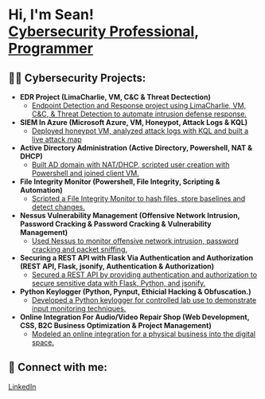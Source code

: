 <h1>Hi, I'm Sean! <br/><a href="https://github.com/seanguevaraflood">Cybersecurity Professional</a>, <a href="https://www.linkedin.com/in/seanguevaraflood/">Programmer</a>

<h2>👨‍💻 Cybersecurity Projects:</h2>

- <b>EDR Project (LimaCharlie, VM, C&C & Threat Dectection)</b>
  - [Endpoint Detection and Response project using LimaCharlie, VM, C&C, & Threat Detection to automate intrusion defense response.](https://github.com/seanguevaraflood/EDRProject)
- <b>SIEM In Azure (Microsoft Azure, VM, Honeypot, Attack Logs & KQL)</b>
  - [Deployed honeypot VM, analyzed attack logs with KQL and built a live attack map](https://github.com/seanguevaraflood/AzureSIEM)
- <b>Active Directory Administration (Active Directory, Powershell, NAT & DHCP)</b>
  - [Built AD domain with NAT/DHCP, scripted user creation with Powershell and joined client VM.](https://github.com/seanguevaraflood/ActiveDirectory)
- <b>File Integrity Monitor (Powershell, File Integrity, Scripting & Automation)</b>
  - [Scripted a File Integrity Monitor to hash files, store baselines and detect changes.](https://github.com/seanguevaraflood/FIM)
- <b>Nessus Vulnerability Management (Offensive Network Intrusion, Password Cracking & Password Cracking & Vulnerability Management)</b>
  - [Used Nessus to monitor offensive network intrusion, password cracking and packet sniffing.](https://github.com/seanguevaraflood/VulnerabilityManagement)
- <b>Securing a REST API with Flask Via Authentication and Authorization (REST API, Flask, jsonify, Authentication & Authorization)</b>
  - [Secured a REST API by providing authentication and authorization to secure sensitive data with Flask, Python, and jsonify.](https://github.com/seanguevaraflood/RESTAPI)
- <b>Python Keylogger (Python, Pynput, Ethicial Hacking & Obfuscation.)</b>
  - [Developed a Python keylogger for controlled lab use to demonstrate input monitoring techniques.](https://github.com/seanguevaraflood/PythonKeylogger)
- <b>Online Integration For Audio/Video Repair Shop (Web Development, CSS, B2C Business Optimization & Project Management)</b>
  - [Modeled an online integration for a physical business into the digital space.](https://github.com/seanguevaraflood/OnlineIntegration)

<h2> 🤳 Connect with me:</h2>

[LinkedIn](https://www.linkedin.com/in/seanguevaraflood/)

<!--
**seanguevaraflood/seanguevaraflood** is a ✨ _special_ ✨ repository because its `README.md` (this file) appears on your GitHub profile.

